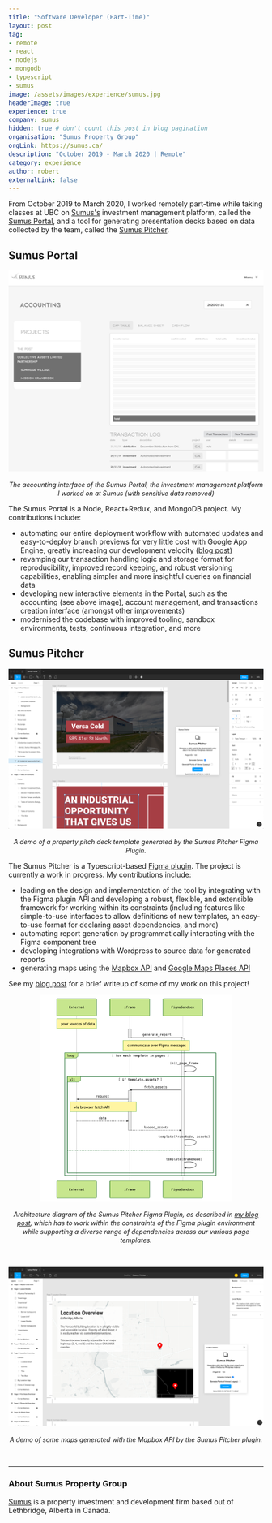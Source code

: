 ```yaml
---
title: "Software Developer (Part-Time)"
layout: post
tag:
- remote
- react
- nodejs
- mongodb
- typescript
- sumus
image: /assets/images/experience/sumus.jpg
headerImage: true
experience: true
company: sumus
hidden: true # don't count this post in blog pagination
organisation: "Sumus Property Group"
orgLink: https://sumus.ca/
description: "October 2019 - March 2020 | Remote"
category: experience
author: robert
externalLink: false
---
```



From October 2019 to March 2020, I worked remotely part-time while taking classes at UBC on
[Sumus's](#about-sumus-property-group) investment management platform, called the [Sumus Portal](#sumus-portal), and a tool for
generating presentation decks based on data collected by the team, called the [Sumus Pitcher](#sumus-pitcher).

## Sumus Portal

<p align="center">
    <img src="/assets/images/experience/sumus/portal-accounting.jpg" />
</p>

<p align="center">
    <i style="font-size:90%;">
    The accounting interface of the Sumus Portal, the investment management platform I worked on at Sumus
    (with sensitive data removed)
    </i>
</p>

The Sumus Portal is a Node, React+Redux, and MongoDB project. My contributions include:

* automating our entire deployment workflow with automated updates and easy-to-deploy branch previews
  for very little cost with Google App Engine, greatly increasing our development velocity ([blog post](/appengine-branch-previews))
* revamping our transaction handling logic and storage format for reproducibility, improved record keeping,
  and robust versioning capabilities, enabling simpler and more insightful queries on financial data
* developing new interactive elements in the Portal, such as the accounting (see above image),
  account management, and transactions creation interface (amongst other improvements)
* modernised the codebase with improved tooling, sandbox environments, tests, continuous integration, and more

## Sumus Pitcher

<p align="center">
    <img src="/assets/images/experience/sumus/pitcher-demo.png" />
</p>

<p align="center">
    <i style="font-size:90%;">
    A demo of a property pitch deck template generated by the Sumus Pitcher Figma Plugin.
    </i>
</p>

The Sumus Pitcher is a Typescript-based [Figma plugin](https://www.figma.com). The project is
currently a work in progress. My contributions include:

* leading on the design and implementation of the tool by integrating with the Figma plugin API
  and developing a robust, flexible, and extensible framework for working within its constraints
  (including features like simple-to-use interfaces to allow definitions of new templates, an
  easy-to-use format for declaring asset dependencies, and more)
* automating report generation by programmatically interacting with the Figma component tree
* developing integrations with Wordpress to source data for generated reports
* generating maps using the [Mapbox API](https://www.mapbox.com/) and [Google Maps Places API](https://developers.google.com/places/web-service/intro)

See my [blog post](/figma-report-plugin) for a brief writeup of some of my work on this project!

<p align="center">
    <img width="75%" src="/assets/images/experience/sumus/pitcher-architecture.png" />
</p>

<p align="center">
    <i style="font-size:90%;">
    Architecture diagram of the Sumus Pitcher Figma Plugin, as described in
    <a href="/figma-report-plugin">my blog post</a>, which has to work within the constraints of
    the Figma plugin environment while supporting a diverse range of dependencies across our various
    page templates.
    </i>
</p>

<br />

<p align="center">
    <img src="/assets/images/experience/sumus/pitcher-map.png" />
</p>

<p align="center">
    <i style="font-size:90%;">
    A demo of some maps generated with the Mapbox API by the Sumus Pitcher plugin.
    </i>
</p>

<br />

<hr />

### About Sumus Property Group

[Sumus](https://sumus.ca/about.html) is a property investment and development firm based out of
Lethbridge, Alberta in Canada.

